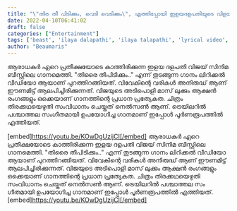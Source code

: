 ```yaml
---
title: "\"തിര തീ പിടിക്കും, വെടി വെടിക്കും\", എത്തിപ്പോയി ഇളയദളപതിയുടെ വിളയാട്ട ഗാനം"
date: 2022-04-10T06:41:02
draft: false
categories: ["Entertainment"]
tags: ['beast', 'ilaya dalapathi', 'ilaya talapathi', 'lyrical video', 'vijay']
author: "Beaumaris"
---
```


ആരാധകർ ഏറെ പ്രതീക്ഷയോടെ കാത്തിരിക്കുന്ന ഇളയ ദളപതി വിജയ് സിനിമ ബീസ്റ്റിലെ ഗാനമെത്തി. "തിരൈ തീപിടിക്കും.." എന്ന് തുടങ്ങുന്ന ഗാനം ലിറിക്കൽ വീഡിയോ ആയാണ് പുറത്തിറങ്ങിയത്. വിവേകിന്റെ വരികൾ അനിരുദ്ധ് ആണ് ഈണമിട്ട് ആലപിച്ചിരിക്കുന്നത്. വിജയുടെ അടിപൊളി മാസ് ലുക്കും ആക്ഷൻ രംഗങ്ങളും ഒക്കെയാണ് ഗാനത്തിന്റെ പ്രധാന പ്രത്യേകത. ചിത്രം തിരക്കഥയെഴുതി സംവിധാനം ചെയ്തത് നെൽസൺ ആണ്. ട്രെയിലറിൽ പശ്ചാത്തല സം​ഗീതമായി ഉപയോ​ഗിച്ച ​ഗാനമാണ് ഇപ്പോൾ പൂർണരൂപത്തിൽ എത്തിയത്.

[embed]https://youtu.be/KOwDgUzijCI[/embed]
ആരാധകർ ഏറെ പ്രതീക്ഷയോടെ കാത്തിരിക്കുന്ന ഇളയ ദളപതി വിജയ് സിനിമ ബീസ്റ്റിലെ ഗാനമെത്തി. "തിരൈ തീപിടിക്കും.." എന്ന് തുടങ്ങുന്ന ഗാനം ലിറിക്കൽ വീഡിയോ ആയാണ് പുറത്തിറങ്ങിയത്. വിവേകിന്റെ വരികൾ അനിരുദ്ധ് ആണ് ഈണമിട്ട് ആലപിച്ചിരിക്കുന്നത്. വിജയുടെ അടിപൊളി മാസ് ലുക്കും ആക്ഷൻ രംഗങ്ങളും ഒക്കെയാണ് ഗാനത്തിന്റെ പ്രധാന പ്രത്യേകത. ചിത്രം തിരക്കഥയെഴുതി സംവിധാനം ചെയ്തത് നെൽസൺ ആണ്. ട്രെയിലറിൽ പശ്ചാത്തല സം​ഗീതമായി ഉപയോ​ഗിച്ച ​ഗാനമാണ് ഇപ്പോൾ പൂർണരൂപത്തിൽ എത്തിയത്. [embed]https://youtu.be/KOwDgUzijCI[/embed]
